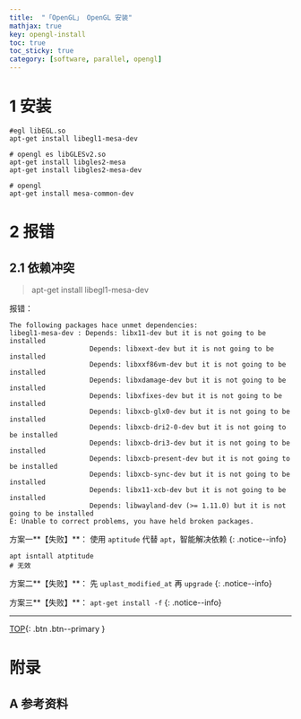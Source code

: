 ```yaml
---
title:  "「OpenGL」 OpenGL 安装"
mathjax: true
key: opengl-install
toc: true
toc_sticky: true
category: [software, parallel, opengl]
---
```

<span id="head"></span>

<!--more-->

# 1 安装
```
#egl libEGL.so
apt-get install libegl1-mesa-dev

# opengl es libGLESv2.so
apt-get install libgles2-mesa
apt-get install libgles2-mesa-dev

# opengl
apt-get install mesa-common-dev
```

# 2 报错
## 2.1 依赖冲突
>apt-get install libegl1-mesa-dev

报错：    
```
The following packages hace unmet dependencies:
libegl1-mesa-dev : Depends: libx11-dev but it is not going to be installed
                    Depends: libxext-dev but it is not going to be installed
                    Depends: libxxf86vm-dev but it is not going to be installed
                    Depends: libxdamage-dev but it is not going to be installed
                    Depends: libxfixes-dev but it is not going to be installed
                    Depends: libxcb-glx0-dev but it is not going to be installed
                    Depends: libxcb-dri2-0-dev but it is not going to be installed
                    Depends: libxcb-dri3-dev but it is not going to be installed
                    Depends: libxcb-present-dev but it is not going to be installed
                    Depends: libxcb-sync-dev but it is not going to be installed
                    Depends: libx11-xcb-dev but it is not going to be installed
                    Depends: libwayland-dev (>= 1.11.0) but it is not going to be installed
E: Unable to correct problems, you have held broken packages.
```


方案一**【失败】**： 使用 `aptitude` 代替 `apt`，智能解决依赖
{: .notice--info}  

```
apt isntall atptitude
# 无效
```

方案二**【失败】**： 先 `uplast_modified_at` 再 `upgrade`
{: .notice--info}  

方案三**【失败】**： `apt-get install -f`
{: .notice--info}  


-------------------  
[TOP](#head){: .btn .btn--primary }



# 附录
## A 参考资料
